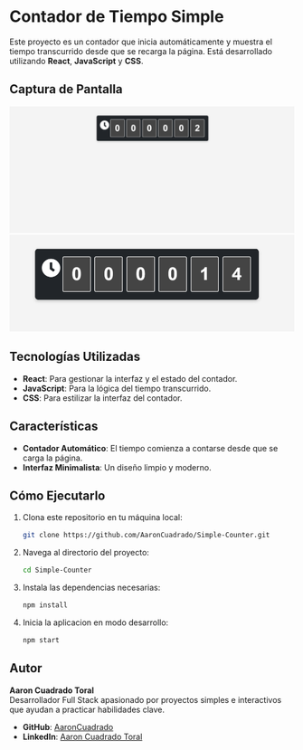 # Contador de Tiempo Simple

Este proyecto es un contador que inicia automáticamente y muestra el tiempo transcurrido desde que se recarga la página. Está desarrollado utilizando **React**, **JavaScript** y **CSS**.

## Captura de Pantalla

![Contador de Tiempo](./src/img/Captura%20de%20pantalla%202024-11-22%20125456.png)
![Contador de Tiempo](./src/img/Captura%20de%20pantalla%202024-11-22%20125505.png)

## Tecnologías Utilizadas

- **React**: Para gestionar la interfaz y el estado del contador.
- **JavaScript**: Para la lógica del tiempo transcurrido.
- **CSS**: Para estilizar la interfaz del contador.

## Características

- **Contador Automático**: El tiempo comienza a contarse desde que se carga la página.
- **Interfaz Minimalista**: Un diseño limpio y moderno.

## Cómo Ejecutarlo

1. Clona este repositorio en tu máquina local:
   ```bash
   git clone https://github.com/AaronCuadrado/Simple-Counter.git

2. Navega al directorio del proyecto:
   ```bash
   cd Simple-Counter

3. Instala las dependencias necesarias:
   ```bash
   npm install

4. Inicia la aplicacion en modo desarrollo:
   ```bash
   npm start


## Autor

**Aaron Cuadrado Toral**  
Desarrollador Full Stack apasionado por proyectos simples e interactivos que ayudan a practicar habilidades clave.

- **GitHub**: [AaronCuadrado](https://github.com/AaronCuadrado)  
- **LinkedIn**: [Aaron Cuadrado Toral](https://www.linkedin.com/in/aaroncuadrado/) 